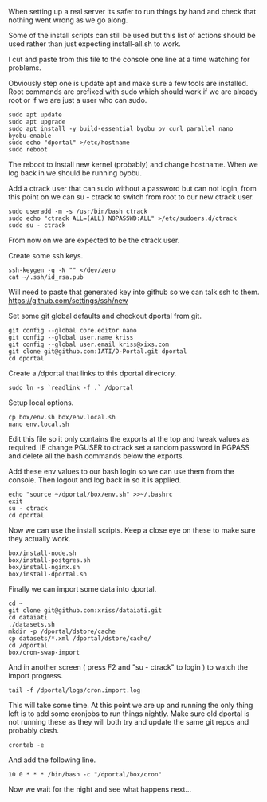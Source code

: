 When setting up a real server its safer to run things by hand and check 
that nothing went wrong as we go along.

Some of the install scripts can still be used but this list of actions 
should be used rather than just expecting install-all.sh to work.

I cut and paste from this file to the console one line at a time 
watching for problems.

Obviously step one is update apt and make sure a few tools are 
installed. Root commands are prefixed with sudo which should work if we 
are already root or if we are just a user who can sudo.

	sudo apt update
	sudo apt upgrade
	sudo apt install -y build-essential byobu pv curl parallel nano
	byobu-enable
	sudo echo "dportal" >/etc/hostname
	sudo reboot

The reboot to install new kernel (probably) and change hostname. When 
we log back in we should be running byobu.

Add a ctrack user that can sudo without a password but can not login, 
from this point on we can su - ctrack to switch from root to our new 
ctrack user.

	sudo useradd -m -s /usr/bin/bash ctrack
	sudo echo "ctrack ALL=(ALL) NOPASSWD:ALL" >/etc/sudoers.d/ctrack
	sudo su - ctrack

From now on we are expected to be the ctrack user.

Create some ssh keys.

	ssh-keygen -q -N "" </dev/zero
	cat ~/.ssh/id_rsa.pub

Will need to paste that generated key into github so we can talk ssh to 
them. https://github.com/settings/ssh/new

Set some git global defaults and checkout dportal from git.

	git config --global core.editor nano
	git config --global user.name kriss
	git config --global user.email kriss@xixs.com
	git clone git@github.com:IATI/D-Portal.git dportal
	cd dportal

Create a /dportal that links to this dportal directory.

	sudo ln -s `readlink -f .` /dportal

Setup local options.

	cp box/env.sh box/env.local.sh
	nano env.local.sh

Edit this file so it only contains the exports at the top and tweak 
values as required. IE change PGUSER to ctrack set a random password in 
PGPASS and delete all the bash commands below the exports.

Add these env values to our bash login so we can use them from the 
console. Then logout and log back in so it is applied.

	echo "source ~/dportal/box/env.sh" >>~/.bashrc
	exit
	su - ctrack
	cd dportal

Now we can use the install scripts. Keep a close eye on these to make 
sure they actually work.

	box/install-node.sh
	box/install-postgres.sh
	box/install-nginx.sh
	box/install-dportal.sh

Finally we can import some data into dportal.

	cd ~
	git clone git@github.com:xriss/dataiati.git
	cd dataiati
	./datasets.sh
	mkdir -p /dportal/dstore/cache
	cp datasets/*.xml /dportal/dstore/cache/
	cd /dportal
	box/cron-swap-import

And in another screen ( press F2 and "su - ctrack" to login ) to watch 
the import progress.

	tail -f /dportal/logs/cron.import.log
	
This will take some time. At this point we are up and running the only 
thing left is to add some cronjobs to run things nightly. Make sure old 
dportal is not running these as they will both try and update the same 
git repos and probably clash.

	crontab -e

And add the following line.

	10 0 * * * /bin/bash -c "/dportal/box/cron"

Now we wait for the night and see what happens next...





